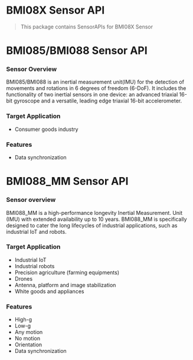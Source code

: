 # BMI08X Sensor API

> This package contains SensorAPIs for BMI08X Sensor

# BMI085/BMI088 Sensor API

### Sensor Overview

BMI085/BMI088 is an inertial measurement unit(IMU) for the detection of movements and rotations in 6 degrees of freedom (6-DoF). It includes the functionality of two inertial sensors in one device: an advanced triaxial 16-bit gyroscope and a versatile, leading edge triaxial 16-bit accelerometer.

### Target Application
- Consumer goods industry

### Features
- Data synchronization


# BMI088_MM Sensor API

### Sensor overview

BMI088_MM is a high-performance longevity Inertial Measurement. Unit (IMU) with extended availability up to 10 years. BMI088_MM is specifically designed to cater the long lifecycles of industrial applications, such as industrial IoT and robots.

### Target Application
- Industrial IoT
- Industrial robots
- Precision agriculture (farming equipments)
- Drones
- Antenna, platform and image stabilization
- White goods and appliances 

### Features
- High-g
- Low-g
- Any motion
- No motion
- Orientation
- Data synchronization